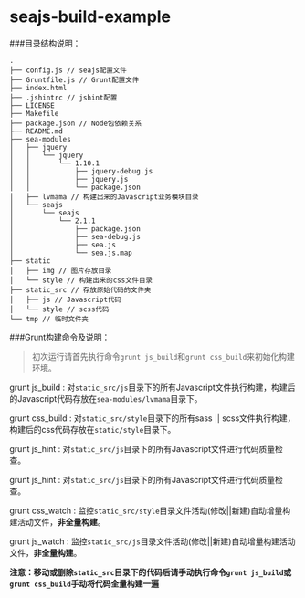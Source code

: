 seajs-build-example
===================

###目录结构说明：
```
.
├── config.js // seajs配置文件
├── Gruntfile.js // Grunt配置文件
├── index.html
├── .jshintrc // jshint配置
├── LICENSE
├── Makefile
├── package.json // Node包依赖关系
├── README.md
├── sea-modules
│   ├── jquery
│   │   └── jquery
│   │       └── 1.10.1
│   │           ├── jquery-debug.js
│   │           ├── jquery.js
│   │           └── package.json
│   ├── lvmama // 构建出来的Javascript业务模块目录
│   └── seajs
│       └── seajs
│           └── 2.1.1
│               ├── package.json
│               ├── sea-debug.js
│               ├── sea.js
│               └── sea.js.map
├── static
│   ├── img // 图片存放目录
│   └── style // 构建出来的css文件目录
├── static_src // 存放原始代码的文件夹
│   ├── js // Javascript代码
│   └── style // scss代码
└── tmp // 临时文件夹

```
###Grunt构建命令及说明：

> 初次运行请首先执行命令`grunt js_build`和`grunt css_build`来初始化构建环境。

grunt js_build
:   对`static_src/js`目录下的所有Javascript文件执行构建，构建后的Javascript代码存放在`sea-modules/lvmama`目录下。

grunt css_build
:   对`static_src/style`目录下的所有sass || scss文件执行构建，构建后的css代码存放在`static/style`目录下。

grunt js_hint
:   对`static_src/js`目录下的所有Javascript文件进行代码质量检查。

grunt js_hint
:   对`static_src/js`目录下的所有Javascript文件进行代码质量检查。

grunt css_watch
:   监控`static_src/style`目录文件活动(修改||新建)自动增量构建活动文件，**非全量构建**。

grunt js_watch
:   监控`static_src/js`目录文件活动(修改||新建)自动增量构建活动文件，**非全量构建**。

**注意：移动或删除`static_src`目录下的代码后请手动执行命令`grunt js_build`或`grunt css_build`手动将代码全量构建一遍**
